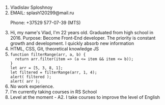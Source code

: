 <ol>
<li>Vladislav Sploshnoy</li>
  

<li>EMAIL: splash120299@mail.ru 
  
  
  Phone: +37529 577-07-39 (MTS)</li>
  
  
<li>Hi, my name's Vlad, I'm 22 years old. Graduated from high school in 2016. Purpose: Become Front-End developer. The priority is constant growth and development. I quickly absorb new information</li>
  
  
<li>HTML, CSS, Git, theoretical knowledge JS</li>
  
  
<li><code>function filterRange(arr, a, b) {
  return arr.filter(item => (a <= item && item <= b));
}
let arr = [5, 3, 8, 1];
let filtered = filterRange(arr, 1, 4);
alert( filtered );
alert( arr );</code></li>
  
  
<li>No work experience.</li>
  

<li>I'm currently taking courses in RS School</li>
  
  
<li>Level at the moment - A2. I take courses to improve the level of English</li>
</ol>

